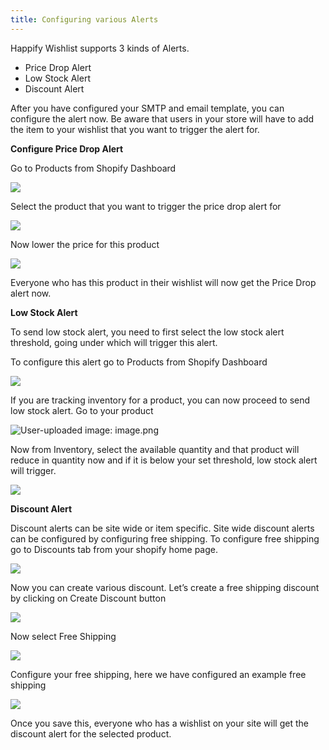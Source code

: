 ```yaml
---
title: Configuring various Alerts
---
```


Happify Wishlist supports 3 kinds of Alerts.


- Price Drop Alert
- Low Stock Alert
- Discount Alert

After you have configured your SMTP and email template, you can configure the alert now. Be aware that users in your store will have to add the item to your wishlist that you want to trigger the alert for.

**Configure Price Drop Alert**

Go to Products from Shopify Dashboard


![](https://paper-attachments.dropboxusercontent.com/s_6CB2577CFA7DC257CF7F622996F62EAF37060A5E6CBF209B1010827B937B9F29_1752053802768_image.png)


Select the product that you want to trigger the price drop alert for


![](https://paper-attachments.dropboxusercontent.com/s_6CB2577CFA7DC257CF7F622996F62EAF37060A5E6CBF209B1010827B937B9F29_1752053857845_image.png)


Now lower the price for this product

![](https://paper-attachments.dropboxusercontent.com/s_6CB2577CFA7DC257CF7F622996F62EAF37060A5E6CBF209B1010827B937B9F29_1752053896487_image.png)


Everyone who has this product in their wishlist will now get the Price Drop alert now.

**Low Stock Alert**

To send low stock alert, you need to first select the low stock alert threshold, going under which will trigger this alert.

To configure this alert go to Products from Shopify Dashboard


![](https://paper-attachments.dropboxusercontent.com/s_6CB2577CFA7DC257CF7F622996F62EAF37060A5E6CBF209B1010827B937B9F29_1752053802768_image.png)


If you are tracking inventory for a product, you can now proceed  to send low stock alert. Go to your product


![User-uploaded image: image.png](https://paper-attachments.dropboxusercontent.com/s_6CB2577CFA7DC257CF7F622996F62EAF37060A5E6CBF209B1010827B937B9F29_1752053857845_image.png)


Now from Inventory, select the available quantity and that product will reduce in quantity now and if it is below your set threshold, low stock alert will trigger.


![](https://paper-attachments.dropboxusercontent.com/s_6CB2577CFA7DC257CF7F622996F62EAF37060A5E6CBF209B1010827B937B9F29_1752054171543_image.png)


**Discount Alert**

Discount alerts can be site wide or item specific. Site wide discount alerts can be configured by configuring free shipping. To configure free shipping go to Discounts tab from your shopify home page.


![](https://paper-attachments.dropboxusercontent.com/s_6CB2577CFA7DC257CF7F622996F62EAF37060A5E6CBF209B1010827B937B9F29_1752055210037_image.png)


Now you can create various discount. Let’s create a free shipping discount by clicking on Create Discount button


![](https://paper-attachments.dropboxusercontent.com/s_6CB2577CFA7DC257CF7F622996F62EAF37060A5E6CBF209B1010827B937B9F29_1752055263871_image.png)


Now select Free Shipping


![](https://paper-attachments.dropboxusercontent.com/s_6CB2577CFA7DC257CF7F622996F62EAF37060A5E6CBF209B1010827B937B9F29_1752055294918_image.png)


Configure your free shipping, here we have configured an example free shipping


![](https://paper-attachments.dropboxusercontent.com/s_6CB2577CFA7DC257CF7F622996F62EAF37060A5E6CBF209B1010827B937B9F29_1752055368129_image.png)


Once you save this, everyone who has a wishlist on your site will get the discount alert for the selected product.
